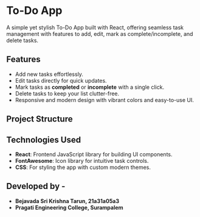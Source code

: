 # To-Do App
A simple yet stylish To-Do App built with React, offering seamless task management with features to add, edit, mark as complete/incomplete, and delete tasks. 

## Features
- Add new tasks effortlessly.
- Edit tasks directly for quick updates.
- Mark tasks as **completed** or **incomplete** with a single click.
- Delete tasks to keep your list clutter-free.
- Responsive and modern design with vibrant colors and easy-to-use UI.

## Project Structure


## Technologies Used
- **React**: Frontend JavaScript library for building UI components.
- **FontAwesome**: Icon library for intuitive task controls.
- **CSS**: For styling the app with custom modern themes.

## Developed by -
- **Bejavada Sri Krishna Tarun, 21a31a05a3**
- **Pragati Engineering College, Surampalem**
